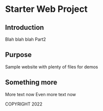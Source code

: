 # Starter Web Project

## Introduction
Blah blah blah
Part2

## Purpose

Sample website with plenty of files for demos

## Something more
More text now
Even more text now

COPYRIGHT 2022